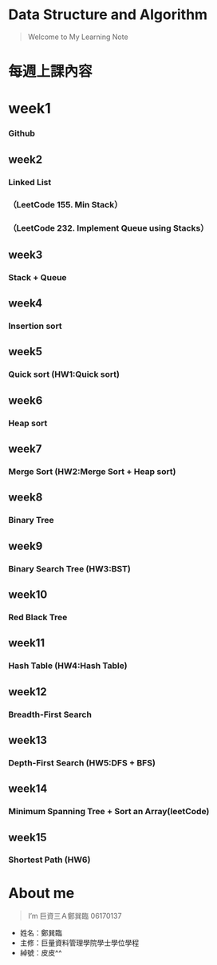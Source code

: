 # Data Structure and Algorithm
> Welcome to My Learning Note 

# 每週上課內容
# week1
### Github
## week2
### Linked List
### （LeetCode 155. Min Stack）
### （LeetCode 232. Implement Queue using Stacks）
## week3
### Stack + Queue
## week4
### Insertion sort
## week5
### Quick sort (HW1:Quick sort)
## week6
### Heap sort
## week7
### Merge Sort (HW2:Merge Sort + Heap sort)
## week8
### Binary Tree
## week9
### Binary Search Tree (HW3:BST)
## week10
### Red Black Tree
## week11
### Hash Table (HW4:Hash Table)
## week12
### Breadth-First Search
## week13
### Depth-First Search (HW5:DFS + BFS)
## week14
### Minimum Spanning Tree + Sort an Array(leetCode)
## week15
### Shortest Path (HW6)
# About me
> I’m 巨資三Ａ鄭巽臨 06170137
* 姓名：鄭巽臨
* 主修：巨量資料管理學院學士學位學程
* 綽號：皮皮^^
